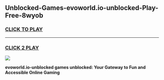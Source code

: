 
## Unblocked-Games-evoworld.io-unblocked-Play-Free-8wyob
<h3>
<a href="https://premium76.site?title=evoworld.io-unblocked&ref=12A">CLICK TO PLAY</a></h3>
<hr>

<h3>
<a href="https://premium76.site?title=evoworld.io-unblocked&ref=12A">CLICK 2 PLAY</a>
  
</h3>

<a href="https://premium76.site?title=evoworld.io-unblocked&ref=12A"><img src="https://clearcache.store/games.png"></a>


**evoworld.io-unblocked games unblocked: Your Gateway to Fun and Accessible Online Gaming**
